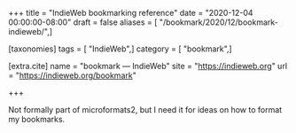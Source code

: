+++
title = "IndieWeb bookmarking reference"
date = "2020-12-04 00:00:00-08:00"
draft = false
aliases = [ "/bookmark/2020/12/bookmark-indieweb/",]

[taxonomies]
tags = [ "IndieWeb",]
category = [ "bookmark",]

[extra.cite]
name = "bookmark — IndieWeb"
site = "https://indieweb.org"
url = "https://indieweb.org/bookmark"

+++

Not formally part of microformats2,
but I need it for ideas on how to format my bookmarks.